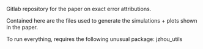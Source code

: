 Gitlab repository for the paper on exact error attributions.

Contained here are the files used to generate the simulations + plots shown in the paper.

To run everything, requires the following unusual package: jzhou_utils
